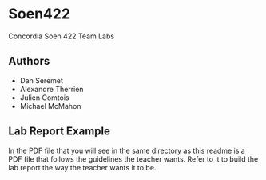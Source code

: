 # Soen422
Concordia Soen 422 Team Labs

## Authors
- Dan Seremet
- Alexandre Therrien
- Julien Comtois
- Michael McMahon

## Lab Report Example
In the PDF file that you will see in the same directory as this readme is a PDF file that follows the guidelines the teacher wants. Refer to it to build the lab report the way the teacher wants it to be.
